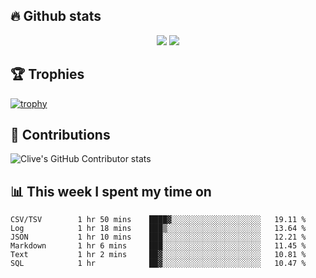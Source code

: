 ## &#128293; Github stats

<!-- GitHub Readme Streak Stats - https://github.com/DenverCoder1/github-readme-streak-stats -->
<p align="center">

<picture>
  <source 
    srcset="https://github-readme-stats.vercel.app/api?username=clivewalkden&count_private=true&show_icons=true&theme=darcula"
    media="(prefers-color-scheme: dark)"
  />
  <source
    srcset="https://github-readme-stats.vercel.app/api?username=clivewalkden&count_private=true&show_icons=true&theme=calm"
    media="(prefers-color-scheme: light), (prefers-color-scheme: no-preference)"
  />
  <img src="https://github-readme-stats.vercel.app/api?username=clivewalkden&count_private=true&show_icons=true&theme=darcula" />
</picture>

<a href="https://git.io/streak-stats" target="_blank">
  <img src="http://github-readme-streak-stats.herokuapp.com?user=clivewalkden&theme=darcula&date_format=j%20M%5B%20Y%5D" />
</a>

</p>

## &#127942; Trophies
[![trophy](https://github-profile-trophy.vercel.app/?username=clivewalkden&theme=onedark)](https://github.com/clivewalkden/github-profile-trophy)

## &#129309; Contributions
![Clive's GitHub Contributor stats](https://github-contributor-stats.vercel.app/api?username=clivewalkden)

## &#128202; This week I spent my time on
<!--START_SECTION:waka-->

```text
CSV/TSV        1 hr 50 mins    ████▓░░░░░░░░░░░░░░░░░░░░   19.11 %
Log            1 hr 18 mins    ███▒░░░░░░░░░░░░░░░░░░░░░   13.64 %
JSON           1 hr 10 mins    ███░░░░░░░░░░░░░░░░░░░░░░   12.21 %
Markdown       1 hr 6 mins     ███░░░░░░░░░░░░░░░░░░░░░░   11.45 %
Text           1 hr 2 mins     ██▓░░░░░░░░░░░░░░░░░░░░░░   10.81 %
SQL            1 hr            ██▓░░░░░░░░░░░░░░░░░░░░░░   10.47 %
```

<!--END_SECTION:waka-->
